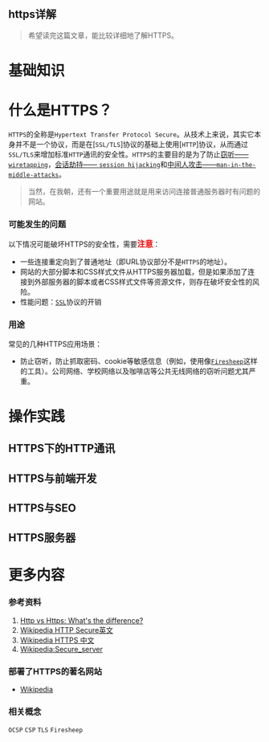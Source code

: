https详解---> 希望读完这篇文章，能比较详细地了解HTTPS。# 基础知识# 什么是HTTPS？`HTTPS`的全称是`Hypertext Transfer Protocol Secure`。从技术上来说，其实它本身并不是一个协议，而是在[`SSL/TLS`]协议的基础上使用[`HTTP`]协议，从而通过`SSL/TLS`来增加标准`HTTP`通讯的安全性。`HTTPS`的主要目的是为了防止[窃听——`wiretapping`](https://en.wikipedia.org/wiki/Wiretapping)，[会话劫持—— `session hijacking`](https://en.wikipedia.org/wiki/Session_hijacking)和[中间人攻击——`man-in-the-middle-attacks`](https://en.wikipedia.org/wiki/Man-in-the-middle_attack)。> 当然，在我朝，还有一个重要用途就是用来访问连接普通服务器时有问题的网站。### 可能发生的问题以下情况可能破坏HTTPS的安全性，需要<b style="color:red; font-size:1.125em">注意</b>：* 一些连接重定向到了普通地址（即URL协议部分不是`HTTPS`的地址）。* 网站的大部分脚本和CSS样式文件从HTTPS服务器加载，但是如果添加了连接到外部服务器的脚本或者CSS样式文件等资源文件，则存在破坏安全性的风险。* 性能问题：[`SSL`](https://en.wikipedia.org/wiki/Secure_Sockets_Layer)协议的开销### 用途常见的几种HTTPS应用场景：* 防止窃听，防止抓取密码、cookie等敏感信息（例如，使用像[`Firesheep`](https://en.wikipedia.org/wiki/Firesheep)这样的工具）。公司网络、学校网络以及咖啡店等公共无线网络的窃听问题尤其严重。# 操作实践## HTTPS下的HTTP通讯## HTTPS与前端开发## HTTPS与SEO## HTTPS服务器# 更多内容### 参考资料1.  [Http vs Https: What's the difference?](http://blogs.msdn.com/b/securitytipstalk/archive/2011/04/04/http-vs-https-what-s-the-difference.aspx)2.  [Wikipedia HTTP Secure英文](https://en.wikipedia.org/wiki/HTTP_Secure)3.  [Wikipedia HTTPS 中文](https://zh.wikipedia.org/wiki/HTTPS)4.  [Wikipedia:Secure_server](https://en.wikipedia.org/wiki/Wikipedia:Secure_server)### 部署了HTTPS的著名网站* [Wikipedia](https://www.wikipedia.org/)### 相关概念`OCSP``CSP``TLS``Firesheep`